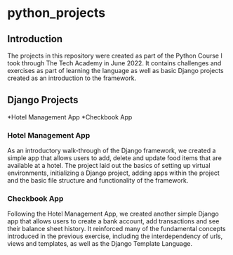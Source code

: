 # python_projects

## Introduction

The projects in this repository were created as part of the Python Course I took through The Tech Academy in June 2022. It contains challenges and exercises as part of learning the language as well as basic Django projects created as an introduction to the framework.


## Django Projects

*Hotel Management App
*Checkbook App

### Hotel Management App

As an introductory walk-through of the Django framework, we created a simple app that allows users to add, delete and update food items that are available at a hotel. The project laid out the basics of setting up virtual environments, initializing a Django project, adding apps within the project and the basic file structure and functionality of the framework.

### Checkbook App

Following the Hotel Management App, we created another simple Django app that allows users to create a bank account, add transactions and see their balance sheet history. It reinforced many of the fundamental concepts introduced in the previous exercise, including the interdependency of urls, views and templates, as well as the Django Template Language. 
